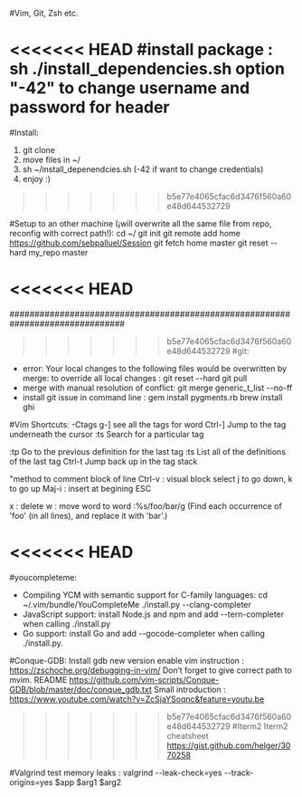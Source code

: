 #Vim, Git, Zsh etc.

<<<<<<< HEAD
#install package :
sh ./install_dependencies.sh
option "-42" to change username and password for header
=======
#Install:
1. git clone
2. move files in ~/
2. sh ~/install_depenendcies.sh (-42 if want to change credentials)
3. enjoy :)
>>>>>>> b5e77e4065cfac6d3476f560a60e48d644532729

#Setup to an other machine (¡will overwrite all the same file from repo, reconfig with correct path!):
cd ~/
git init
git remote add home https://github.com/sebpalluel/Session
git fetch home master
git reset --hard my_repo master

<<<<<<< HEAD
=======
###############################################################################

>>>>>>> b5e77e4065cfac6d3476f560a60e48d644532729
#git:
- error: Your local changes to the following files would be overwritten by merge:
to override all local changes :
git reset --hard
git pull
- merge with manual resolution of conflict:
git merge generic_t_list --no-ff
- install git issue in command line :
gem install pygments.rb
brew install ghi

#Vim Shortcuts:
-Ctags 
g-] see all the tags for word
Ctrl-]	Jump to the tag underneath the cursor
:ts <tag> <RET>	Search for a particular tag

:tp	Go to the previous definition for the last tag
:ts	List all of the definitions of the last tag
Ctrl-t	Jump back up in the tag stack

"method to comment block of line
Ctrl-v : visual block select
j to go down, k to go up
Maj-i : insert at begining
ESC

x : delete
w : move word to word
:%s/foo/bar/g (Find each occurrence of 'foo' (in all lines), and replace it with 'bar’.)

<<<<<<< HEAD
=======
#youcompleteme:
- Compiling YCM with semantic support for C-family languages:
cd ~/.vim/bundle/YouCompleteMe
./install.py --clang-completer
- JavaScript support: install Node.js and npm and add --tern-completer when calling ./install.py
- Go support: install Go and add --gocode-completer when calling ./install.py.

#Conque-GDB:
Install gdb new version enable vim instruction : https://zschoche.org/debugging-in-vim/
Don’t forget to give correct path to mvim.
README https://github.com/vim-scripts/Conque-GDB/blob/master/doc/conque_gdb.txt
Small introduction : https://www.youtube.com/watch?v=ZcSjaYSoqnc&feature=youtu.be

>>>>>>> b5e77e4065cfac6d3476f560a60e48d644532729
#Iterm2
Iterm2 cheatsheet https://gist.github.com/helger/3070258

#Valgrind
test memory leaks :
valgrind --leak-check=yes --track-origins=yes $app $arg1 $arg2
